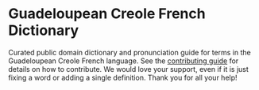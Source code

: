 
# Guadeloupean Creole French Dictionary

Curated public domain dictionary and pronunciation guide for terms in the Guadeloupean Creole French language. See the [contributing guide](https://github.com/drumworkteam/term/blob/make/.github/contributing.md) for details on how to contribute. We would love your support, even if it is just fixing a word or adding a single definition. Thank you for all your help!